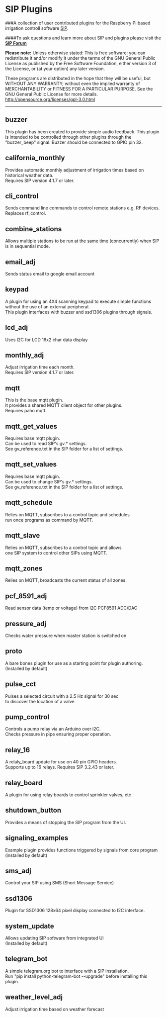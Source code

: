 SIP Plugins
============
###A collection of user contributed plugins for the Raspberry Pi based irrigation controll software  [SIP](https://github.com/Dan-in-CA/SIP).

####To ask questions and learn more about SIP and plugins please visit the **[SIP Forum](http://nosack.com/sipforum/index.php)**

**Please note:** Unless otherwise stated:
This is free software: you can redistribute it and/or modify it under the terms of the GNU General Public License as published by the Free Software Foundation, either version 3 of the License, or (at your option) any later version.

These programs are distributed in the hope that they will be useful, but WITHOUT ANY WARRANTY; without even the implied warranty of MERCHANTABILITY or FITNESS FOR A PARTICULAR PURPOSE.  See the GNU General Public License for more details.
<http://opensource.org/licenses/gpl-3.0.html>
******************
buzzer
---------
This plugin has been created to provide simple audio feedback.  This plugin is intended to be controlled through other
plugins through the "buzzer_beep" signal. Buzzer should be connected to GPIO pin 32.

california_monthly
---------
Provides automatic monthly adjustment of irrigation times based on historical weather data.  
Requires SIP version 4.1.7 or later.

cli_control
---------- 
Sends command line commands to control remote stations e.g. RF devices.  
Replaces rf_control. 

combine_stations
----------
Allows multiple stations to be run at the same time (concurrently) when SIP is in sequential mode.

email_adj
----------
Sends status email to google email account

keypad
----------
A plugin for using an 4X4 scanning keypad to execute simple functions without the use of an external peripheral.  
This plugin interfaces with buzzer and ssd1306 plugins through signals.

lcd_adj
----------
Uses I2C for LCD 16x2 char data display

monthly_adj
----------
Adjust irrigation time each month.  
Requires SIP version 4.1.7 or later.

mqtt
----------
This is the base mqtt plugin.   
It provides a shared MQTT client object for other plugins.  
Requires paho mqtt.

mqtt_get_values
----------
Requires base mqtt plugin.  
Can be used to read SIP's gv.* settings.  
See gv_reference.txt in the SIP folder for a list of settings.

mqtt_set_values
----------
Requires base mqtt plugin.  
Can be used to change SIP's gv.* settings.  
See gv_reference.txt in the SIP folder for a list of settings.

mqtt_schedule
--------------
Relies on MQTT, subscribes to a control topic and schedules  
run once programs as command by MQTT.

mqtt_slave
--------------
Relies on MQTT, subscribes to a control topic and allows  
one SIP system to control other SIPs using MQTT.

mqtt_zones
-------------
Relies on MQTT, broadcasts the current status of all zones.

pcf_8591_adj
----------
Read sensor data (temp or voltage) from I2C PCF8591 ADC/DAC

pressure_adj
----------
Checks water pressure when master station is switched on

proto
---------
A bare bones plugin for use as a starting point for plugin authoring.  
(Installed by default)

pulse_cct
----------
Pulses a selected circuit with a 2.5 Hz signal for 30 sec  
to discover the location of a valve

pump_control
------------
Controls a pump relay via an Arduino over i2C.  
Checks pressure in pipe ensuring proper operation.

relay_16
----------
A relaly_board update for use on 40 pin GPIO headers.  
Supports up to 16 relays. Requires SIP 3.2.43 or later.

relay_board
----------
A plugin for using relay boards to control sprinkler valves, etc

shutdown_button
----------
Provides a means of stopping the SIP program from the UI.

signaling_examples
----------
Example plugin provides functions triggered by signals from core program (installed by default)

sms_adj
----------
Control your SIP using SMS (Short Message Service)

ssd1306
----------
Plugin for SSD1306 128x64 pixel display connected to I2C interface.

system_update
----------
Allows updating SIP software from integrated UI  
(Installed by default)

telegram_bot
-------------
A simple telegram.org bot to interface with a SIP installation.  
Run "pip install python-telegram-bot --upgrade" before installing this plugin.

weather_level_adj
----------
Adjust irrigation time based on weather forecast

